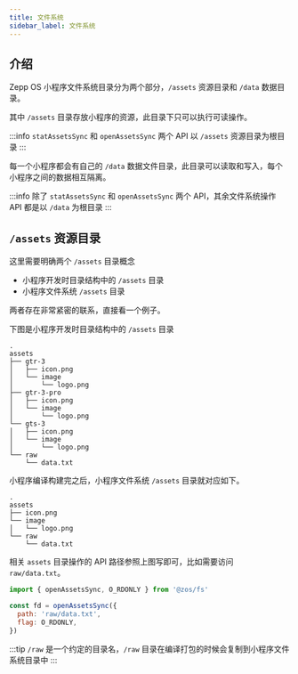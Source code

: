 ```yaml
---
title: 文件系统
sidebar_label: 文件系统
---
```


## 介绍

Zepp OS 小程序文件系统目录分为两个部分，`/assets` 资源目录和 `/data` 数据目录。

其中 `/assets` 目录存放小程序的资源，此目录下只可以执行可读操作。

:::info
`statAssetsSync` 和 `openAssetsSync` 两个 API 以 `/assets` 资源目录为根目录
:::

每一个小程序都会有自己的 `/data` 数据文件目录，此目录可以读取和写入，每个小程序之间的数据相互隔离。

:::info
除了 `statAssetsSync` 和 `openAssetsSync` 两个 API，其余文件系统操作 API 都是以 `/data` 为根目录
:::

## `/assets` 资源目录

这里需要明确两个 `/assets` 目录概念

- 小程序开发时目录结构中的 `/assets` 目录
- 小程序文件系统 `/assets` 目录

两者存在非常紧密的联系，直接看一个例子。

下图是小程序开发时目录结构中的 `/assets` 目录

```tree
.
assets
├── gtr-3
│   ├── icon.png
│   └── image
│       └── logo.png
├── gtr-3-pro
│   ├── icon.png
│   └── image
│       └── logo.png
└── gts-3
│   ├── icon.png
│   └── image
│       └── logo.png
└── raw
    └── data.txt
```

小程序编译构建完之后，小程序文件系统 `/assets` 目录就对应如下。

```tree
.
assets
├── icon.png
└── image
│   └── logo.png
└── raw
    └── data.txt
```

相关 `assets` 目录操作的 API 路径参照上图写即可，比如需要访问 `raw/data.txt`。

```js title="page.js"
import { openAssetsSync, O_RDONLY } from '@zos/fs'

const fd = openAssetsSync({
  path: 'raw/data.txt',
  flag: O_RDONLY,
})
```

:::tip
`/raw` 是一个约定的目录名，`/raw` 目录在编译打包的时候会复制到小程序文件系统目录中
:::
